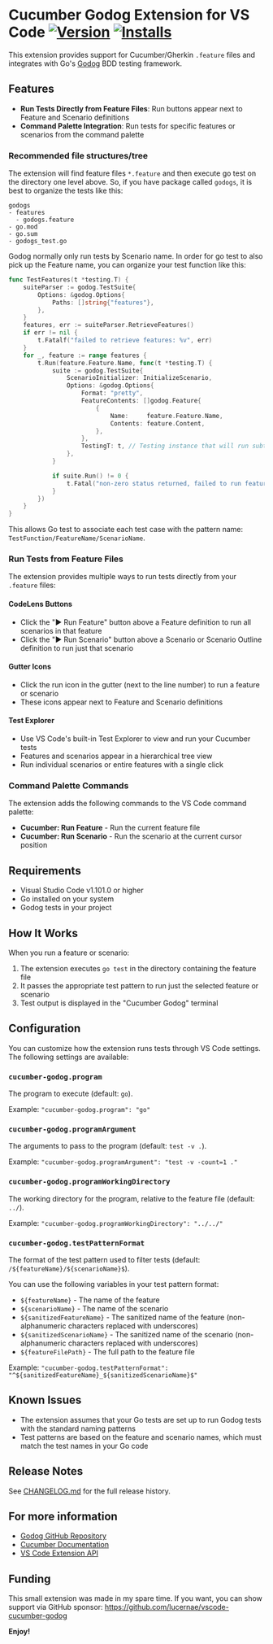 # Cucumber Godog Extension for VS Code [![Version](https://img.shields.io/visual-studio-marketplace/v/lucernae.cucumber-godog)](https://marketplace.visualstudio.com/items?itemName=lucernae.cucumber-godog) [![Installs](https://img.shields.io/visual-studio-marketplace/i/lucernae.cucumber-godog)](https://marketplace.visualstudio.com/items?itemName=lucernae.cucumber-godog)

This extension provides support for Cucumber/Gherkin `.feature` files and integrates with Go's [Godog](https://github.com/cucumber/godog) BDD testing framework.

## Features

- **Run Tests Directly from Feature Files**: Run buttons appear next to Feature and Scenario definitions
- **Command Palette Integration**: Run tests for specific features or scenarios from the command palette

### Recommended file structures/tree

The extension will find feature files `*.feature` and then execute go test on the directory one level above.
So, if you have package called `godogs`, it is best to organize the tests like this:

```
godogs
- features
  - godogs.feature
- go.mod
- go.sum
- godogs_test.go
```

Godog normally only run tests by Scenario name.
In order for go test to also pick up the Feature name, you can organize your test function like this:

```go
func TestFeatures(t *testing.T) {
	suiteParser := godog.TestSuite{
		Options: &godog.Options{
			Paths: []string{"features"},
		},
	}
	features, err := suiteParser.RetrieveFeatures()
	if err != nil {
		t.Fatalf("failed to retrieve features: %v", err)
	}
	for _, feature := range features {
		t.Run(feature.Feature.Name, func(t *testing.T) {
			suite := godog.TestSuite{
				ScenarioInitializer: InitializeScenario,
				Options: &godog.Options{
					Format: "pretty",
					FeatureContents: []godog.Feature{
						{
							Name:     feature.Feature.Name,
							Contents: feature.Content,
						},
					},
					TestingT: t, // Testing instance that will run subtests.
				},
			}

			if suite.Run() != 0 {
				t.Fatal("non-zero status returned, failed to run feature tests")
			}
		})
	}
}
```

This allows Go test to associate each test case with the pattern name: `TestFunction/FeatureName/ScenarioName`.

### Run Tests from Feature Files

The extension provides multiple ways to run tests directly from your `.feature` files:

#### CodeLens Buttons
- Click the "▶ Run Feature" button above a Feature definition to run all scenarios in that feature
- Click the "▶ Run Scenario" button above a Scenario or Scenario Outline definition to run just that scenario

#### Gutter Icons
- Click the run icon in the gutter (next to the line number) to run a feature or scenario
- These icons appear next to Feature and Scenario definitions

#### Test Explorer
- Use VS Code's built-in Test Explorer to view and run your Cucumber tests
- Features and scenarios appear in a hierarchical tree view
- Run individual scenarios or entire features with a single click

### Command Palette Commands

The extension adds the following commands to the VS Code command palette:

- **Cucumber: Run Feature** - Run the current feature file
- **Cucumber: Run Scenario** - Run the scenario at the current cursor position

## Requirements

- Visual Studio Code v1.101.0 or higher
- Go installed on your system
- Godog tests in your project

## How It Works

When you run a feature or scenario:

1. The extension executes `go test` in the directory containing the feature file
2. It passes the appropriate test pattern to run just the selected feature or scenario
3. Test output is displayed in the "Cucumber Godog" terminal

## Configuration

You can customize how the extension runs tests through VS Code settings. The following settings are available:

### `cucumber-godog.program`

The program to execute (default: `go`).

Example: `"cucumber-godog.program": "go"`

### `cucumber-godog.programArgument`

The arguments to pass to the program (default: `test -v .`).

Example: `"cucumber-godog.programArgument": "test -v -count=1 ."`

### `cucumber-godog.programWorkingDirectory`

The working directory for the program, relative to the feature file (default: `../`).

Example: `"cucumber-godog.programWorkingDirectory": "../../"`

### `cucumber-godog.testPatternFormat`

The format of the test pattern used to filter tests (default: `/${featureName}/${scenarioName}$`).

You can use the following variables in your test pattern format:

- `${featureName}` - The name of the feature
- `${scenarioName}` - The name of the scenario
- `${sanitizedFeatureName}` - The sanitized name of the feature (non-alphanumeric characters replaced with underscores)
- `${sanitizedScenarioName}` - The sanitized name of the scenario (non-alphanumeric characters replaced with underscores)
- `${featureFilePath}` - The full path to the feature file

Example: `"cucumber-godog.testPatternFormat": "^${sanitizedFeatureName}_${sanitizedScenarioName}$"`

## Known Issues

- The extension assumes that your Go tests are set up to run Godog tests with the standard naming patterns
- Test patterns are based on the feature and scenario names, which must match the test names in your Go code

## Release Notes

See [CHANGELOG.md](CHANGELOG.md) for the full release history.

## For more information

* [Godog GitHub Repository](https://github.com/cucumber/godog)
* [Cucumber Documentation](https://cucumber.io/docs/cucumber/)
* [VS Code Extension API](https://code.visualstudio.com/api)

## Funding

This small extension was made in my spare time.
If you want, you can show support via GitHub sponsor: https://github.com/lucernae/vscode-cucumber-godog

**Enjoy!**
